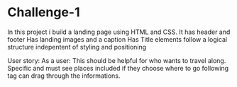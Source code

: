 # Challenge-1
In this project i build a landing page using HTML and CSS.
It has header and footer
Has landing images and a caption
Has Title elements follow a logical structure indepentent of styling and positioning


User story: 
As a user: This should be helpful for who wants to travel along. 
Specific and must see places included if they choose where to go following tag can drag through the informations.



